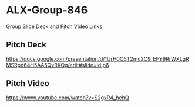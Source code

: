 # ALX-Group-846
Group Slide Deck and Pitch Video Links
## Pitch Deck
https://docs.google.com/presentation/d/1UrH0O5T2mc2C9_EFY9RrWXLgRMSRpd64H5AA5QyRKOg/edit#slide=id.p6
## Pitch Video
https://www.youtube.com/watch?v=S2gxR4_hehQ
